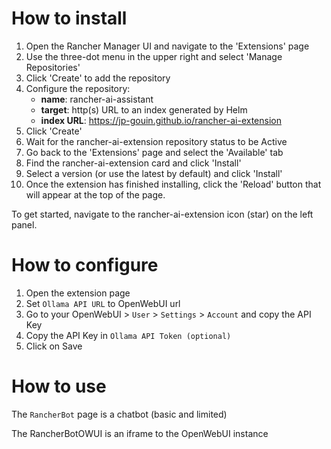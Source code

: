 # How to install

1. Open the Rancher Manager UI and navigate to the 'Extensions' page
2. Use the three-dot menu in the upper right and select 'Manage Repositories'
3. Click 'Create' to add the repository
4. Configure the repository:
    * **name**: rancher-ai-assistant
    * **target**: http(s) URL to an index generated by Helm 
    * **index URL**: https://jp-gouin.github.io/rancher-ai-extension
5. Click 'Create' 
6. Wait for the rancher-ai-extension repository status to be Active
7. Go back to the 'Extensions' page and select the 'Available' tab
8. Find the rancher-ai-extension card and click 'Install'
9. Select a version (or use the latest by default) and click 'Install'
10. Once the extension has finished installing, click the 'Reload' button that will appear at the top of the page.

To get started, navigate to the rancher-ai-extension icon (star) on the left panel.

# How to configure

1. Open the extension page
2. Set `Ollama API URL` to OpenWebUI url
3. Go to your OpenWebUI > `User` > `Settings` > `Account` and copy the API Key
4. Copy the API Key in `Ollama API Token (optional)`
5. Click on Save

# How to use

The `RancherBot` page is a chatbot (basic and limited)

The RancherBotOWUI is an iframe to the OpenWebUI instance
